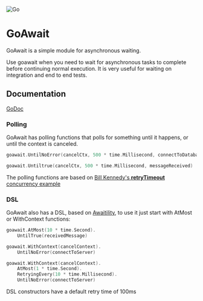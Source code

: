 ![Go](https://github.com/massahud/goawait/workflows/Go/badge.svg)

GoAwait
=======

GoAwait is a simple module for asynchronous waiting.

Use goawait when you need to wait for asynchronous tasks to complete before continuing normal execution. 
It is very useful for waiting on integration and end to end tests.

## Documentation

[GoDoc](https://pkg.go.dev/github.com/massahud/goawait?tab=doc)

### Polling

GoAwait has polling functions that polls for something until it happens, or until the context is canceled.

```go
goawait.UntilNoError(cancelCtx, 500 * time.Millisecond, connectToDatabase)

goawait.Untiltrue(cancelCtx, 500 * time.Millisecond, messageReceived)
```

The polling functions are based on [Bill Kennedy's **retryTimeout** concurrency example](https://github.com/ardanlabs/gotraining/blob/master/topics/go/concurrency/channels/example1/example1.go)

### DSL

GoAwait also has a DSL, based on [Awaitility](https://github.com/awaitility/awaitility), to use it 
just start with AtMost or WithContext functions:

```go
goawait.AtMost(10 * time.Second).
    UntilTrue(receivedMessage)

goawait.WithContext(cancelContext).
    UntilNoError(connectToServer)

goawait.WithContext(cancelContext).
    AtMost(1 * time.Second).
    RetryingEvery(10 * time.Millisecond).
    UntilNoError(connectToServer)
```
DSL constructors have a default retry time of 100ms
 